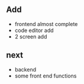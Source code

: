 
## Add 
- frontend almost complete
- code editor add 
- 2 screen add

## next
- backend 
- some front end functions